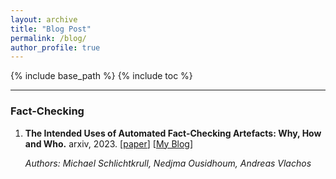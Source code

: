 ```yaml
---
layout: archive
title: "Blog Post"
permalink: /blog/
author_profile: true
---
```


{% include base_path %}
{% include toc %}

---

### Fact-Checking

1. **The Intended Uses of Automated Fact-Checking Artefacts: Why, How and Who.**  arxiv, 2023. [[paper](https://arxiv.org/pdf/2304.14238.pdf)] [[My Blog](https://arxiv.org/pdf/2305.13186.pdf)] 

   *Authors: Michael Schlichtkrull, Nedjma Ousidhoum, Andreas Vlachos*   


      
